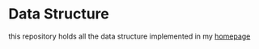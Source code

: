 # Data Structure

this repository holds all the data structure implemented in my [homepage](zhifeiding.github.io)
